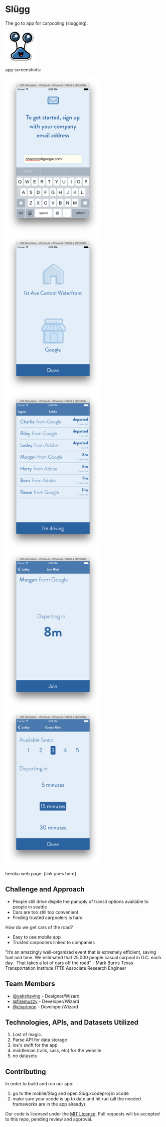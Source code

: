 # Slügg
The go to app for carpooling (slugging).

<img src="slug.png" alt="Slugg" height="100px">

app screenshots:

<img src="step1.png" alt="Login/Signup" height="500px">
<img src="step2.png" alt="Select address" height="500px">
<img src="step3.png" alt="Lobby" height="500px">
<img src="step4.png" alt="get a ride" height="500px">
<img src="step5.png" alt="drive" height="500px">


heroku web page: [link goes here]


## Challenge and Approach

- People still drive dispite the panoply of transit options available to people in seattle
- Cars are too still too convenient
- Finding trusted carpoolers is hard

How do we get cars of the road? 
- Easy to use mobile app
- Trusted carpoolers linked to companies

"It’s an amazingly well-organized event that is extremely efficient, saving fuel and time. We estimated that 25,000 people casual carpool in D.C. each day.  That takes a lot of cars off the road" - Mark Burris 
Texas Transportation Institute (TTI) Associate Research Engineer

## Team Members

- [@yakshaving](https://github.com/yakshaving) - Designer/Wizard
- [@firemuzzy](https://github.com/firemuzzy) - Developer/Wizard
- [@charimon](https://github.com/charimon) - Developer/Wizard

## Technologies, APIs, and Datasets Utilized

1. Lost of magic.
2. Parse API for data storage
3. ios's swift for the app
4. middleman (rails, sass, etc) for the website
5. no datasets

## Contributing

In order to build and run our app:

1.  go to the mobile/Slug and open Slug.xcodeproj in xcode
2.  make sure your xcode is up to date and hit run (all the needed frameworks are in the app already)


Our code is licensed under the [MIT License](LICENSE.md). Pull requests will be accepted to this repo, pending review and approval.

